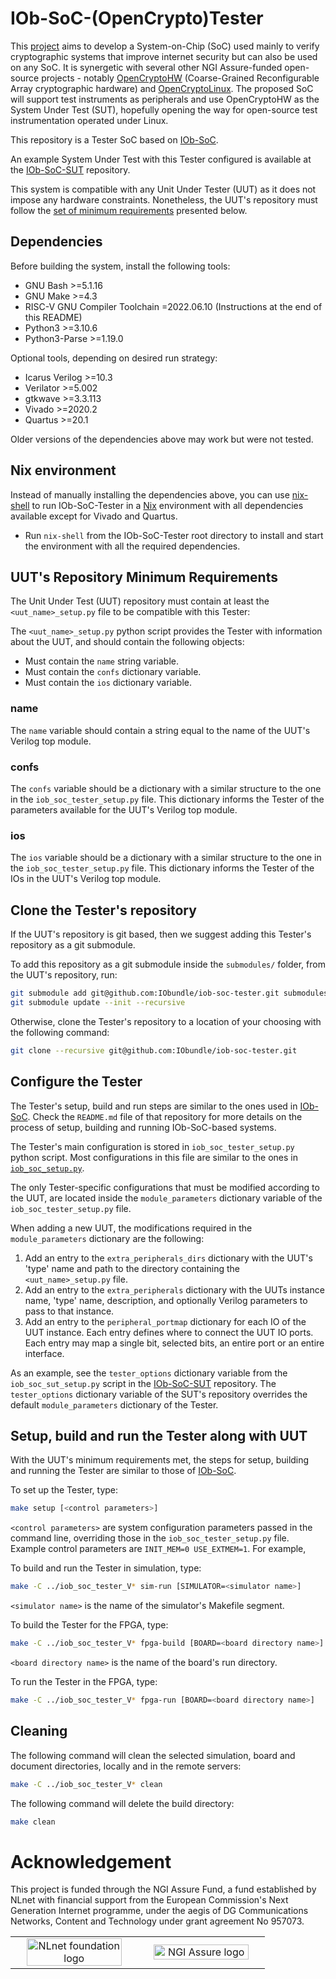 # IOb-SoC-(OpenCrypto)Tester

This [project](https://nlnet.nl/project/OpenCryptoTester#ack) aims to develop a System-on-Chip (SoC) used mainly to verify cryptographic systems that improve internet security but can also be used on any SoC. It is synergetic with several other NGI Assure-funded open-source projects - notably [OpenCryptoHW](https://nlnet.nl/project/OpenCryptoHW) (Coarse-Grained Reconfigurable Array cryptographic hardware) and [OpenCryptoLinux](https://nlnet.nl/project/OpenCryptoLinux). The proposed SoC will support test instruments as peripherals and use OpenCryptoHW as the System Under Test (SUT), hopefully opening the way for open-source test instrumentation operated under Linux.

This repository is a Tester SoC based on [IOb-SoC](https://github.com/IObundle/iob-soc).

An example System Under Test with this Tester configured is available at the [IOb-SoC-SUT](https://github.com/IObundle/iob-soc-sut) repository.

This system is compatible with any Unit Under Tester (UUT) as it does not impose any hardware constraints.
Nonetheless, the UUT's repository must follow the [set of minimum requirements](#uuts-repository-minimum-requirements) presented below.

## Dependencies

Before building the system, install the following tools:
- GNU Bash >=5.1.16
- GNU Make >=4.3
- RISC-V GNU Compiler Toolchain =2022.06.10  (Instructions at the end of this README)
- Python3 >=3.10.6
- Python3-Parse >=1.19.0

Optional tools, depending on desired run strategy:
- Icarus Verilog >=10.3
- Verilator >=5.002
- gtkwave >=3.3.113
- Vivado >=2020.2
- Quartus >=20.1

Older versions of the dependencies above may work but were not tested.

## Nix environment

Instead of manually installing the dependencies above, you can use
[nix-shell](https://nixos.org/download.html#nix-install-linux) to run
IOb-SoC-Tester in a [Nix](https://nixos.org/) environment with all dependencies
available except for Vivado and Quartus.

- Run `nix-shell` from the IOb-SoC-Tester root directory to install and start the environment with all the required dependencies.


## UUT's Repository Minimum Requirements

The Unit Under Test (UUT) repository must contain at least the `<uut_name>_setup.py` file to be compatible with this Tester:

The `<uut_name>_setup.py` python script provides the Tester with information about the UUT, and should contain the following objects:

- Must contain the `name` string variable.
- Must contain the `confs` dictionary variable.
- Must contain the `ios` dictionary variable.

### name

The `name` variable should contain a string equal to the name of the UUT's Verilog top module.

### confs

The `confs` variable should be a dictionary with a similar structure to the one in the `iob_soc_tester_setup.py` file.
This dictionary informs the Tester of the parameters available for the UUT's Verilog top module.

### ios

The `ios` variable should be a dictionary with a similar structure to the one in the `iob_soc_tester_setup.py` file.
This dictionary informs the Tester of the IOs in the UUT's Verilog top module.

## Clone the Tester's repository

If the UUT's repository is git based, then we suggest adding this Tester's repository as a git submodule.

To add this repository as a git submodule inside the `submodules/` folder, from the UUT's repository, run:

```Bash
git submodule add git@github.com:IObundle/iob-soc-tester.git submodules/TESTER
git submodule update --init --recursive
```

Otherwise, clone the Tester's repository to a location of your choosing with the following command:

```Bash
git clone --recursive git@github.com:IObundle/iob-soc-tester.git
```

## Configure the Tester

The Tester's setup, build and run steps are similar to the ones used in [IOb-SoC](https://github.com/IObundle/iob-soc).
Check the `README.md` file of that repository for more details on the process of setup, building and running IOb-SoC-based systems.

The Tester's main configuration is stored in `iob_soc_tester_setup.py` python script.
Most configurations in this file are similar to the ones in [`iob_soc_setup.py`](https://github.com/IObundle/iob-soc/blob/python-setup/iob_soc_setup.py).

The only Tester-specific configurations that must be modified according to the UUT, are located inside the `module_parameters` dictionary variable of the `iob_soc_tester_setup.py` file.

When adding a new UUT, the modifications required in the `module_parameters` dictionary are the following:

1. Add an entry to the `extra_peripherals_dirs` dictionary with the UUT's 'type' name and path to the directory containing the `<uut_name>_setup.py` file.
2. Add an entry to the `extra_peripherals` dictionary with the UUTs instance name, 'type' name, description, and optionally Verilog parameters to pass to that instance.
3. Add an entry to the `peripheral_portmap` dictionary for each IO of the UUT instance. Each entry defines where to connect the UUT IO ports. Each entry may map a single bit, selected bits, an entire port or an entire interface.

As an example, see the `tester_options` dictionary variable from the `iob_soc_sut_setup.py` script in the [IOb-SoC-SUT](https://github.com/IObundle/iob-soc-sut) repository.
The `tester_options` dictionary variable of the SUT's repository overrides the default `module_parameters` dictionary of the Tester.

## Setup, build and run the Tester along with UUT

With the UUT's minimum requirements met, the steps for setup, building and running the Tester are similar to those of [IOb-SoC](https://github.com/IObundle/iob-soc).

To set up the Tester, type:

```Bash
make setup [<control parameters>]
```

`<control parameters>` are system configuration parameters passed in the
command line, overriding those in the `iob_soc_tester_setup.py` file. Example control
parameters are `INIT_MEM=0 USE_EXTMEM=1`. For example,

To build and run the Tester in simulation, type:

```Bash
make -C ../iob_soc_tester_V* sim-run [SIMULATOR=<simulator name>]
```

`<simulator name>` is the name of the simulator's Makefile segment.

To build the Tester for the FPGA, type:

```Bash
make -C ../iob_soc_tester_V* fpga-build [BOARD=<board directory name>]
```

`<board directory name>` is the name of the board's run directory.

To run the Tester in the FPGA, type:

```Bash
make -C ../iob_soc_tester_V* fpga-run [BOARD=<board directory name>]
```

## Cleaning

The following command will clean the selected simulation, board and document
directories, locally and in the remote servers:

```Bash
make -C ../iob_soc_tester_V* clean
```

The following command will delete the build directory:

```Bash
make clean
```

# Acknowledgement
This project is funded through the NGI Assure Fund, a fund established by NLnet
with financial support from the European Commission's Next Generation Internet
programme, under the aegis of DG Communications Networks, Content and Technology
under grant agreement No 957073.

<table>
    <tr>
        <td align="center" width="50%"><img src="https://nlnet.nl/logo/banner.svg" alt="NLnet foundation logo" style="width:90%"></td>
        <td align="center"><img src="https://nlnet.nl/image/logos/NGIAssure_tag.svg" alt="NGI Assure logo" style="width:90%"></td>
    </tr>
</table>
